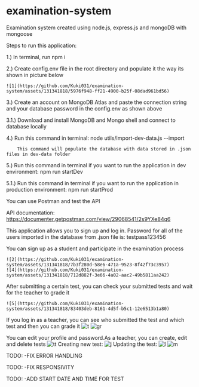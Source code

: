 # examination-system
Examination system created using node.js, express.js and mongoDB with mongoose 

Steps to run this application: 


1.) In terminal, run npm i	


2.) Create config.env file in the root directory and populate it the way its shown in picture below	


	![1](https://github.com/Kuki031/examination-system/assets/131341818/5976f948-ff21-4900-b25f-08dad961bd56)

 
3.) Create an account on MongoDB Atlas and paste the connection string and your database password in the config.env as shown above

3.1.) Download and install MongoDB and Mongo shell and connect to database locally


4.) Run this command in terminal: node utils/import-dev-data.js --import

		This command will populate the database with data stored in .json files in dev-data folder

5.) Run this command in terminal if you want to run the application in dev environment: npm run startDev

5.1.) Run this command in terminal if you want to run the application in production environment: npm run startProd

You can use Postman and test the API

API documentation: https://documenter.getpostman.com/view/29068541/2s9YXe84q6


This application allows you to sign up and log in.
Password for all of the users imported in the database from .json file is: testpass123456


You can sign up as a student and participate in the examination process


	![2](https://github.com/Kuki031/examination-system/assets/131341818/7b3f280d-58e6-471a-9523-8f42f73c3957)
	![4](https://github.com/Kuki031/examination-system/assets/131341818/712d882f-3e66-4a02-aac2-49b5811aa242)

After submitting a certain test, you can check your submitted tests and wait for the teacher to grade it

	![5](https://github.com/Kuki031/examination-system/assets/131341818/83403deb-8161-4d5f-b5c1-12e6513b1a80)

If you log in as a teacher, you can see who submitted the test and which test and then you can grade it
	![t](https://github.com/Kuki031/examination-system/assets/131341818/e6d5b270-d94f-4263-90c3-226a3e166d21)
	![gr](https://github.com/Kuki031/examination-system/assets/131341818/d08a0a51-55a8-4bf5-b23e-8eb7d43d833b)


You can edit your profile and password.As a teacher, you can create, edit and delete tests
	![tt](https://github.com/Kuki031/examination-system/assets/131341818/814dc5ef-b093-46ea-8f8c-1c628fedc355)
Creating new test: 
	![j](https://github.com/Kuki031/examination-system/assets/131341818/0fc92141-7e36-40bc-a2e7-87204ccc2a98)
Updating the test:
	![l](https://github.com/Kuki031/examination-system/assets/131341818/83421b6c-4ace-4727-ad6a-398597e42991)
	![m](https://github.com/Kuki031/examination-system/assets/131341818/14867b83-e118-42f1-97a8-1de937864d72)

TODO: -FIX ERROR HANDLING

TODO: -FIX RESPONSIVITY

TODO: -ADD START DATE AND TIME FOR TEST






